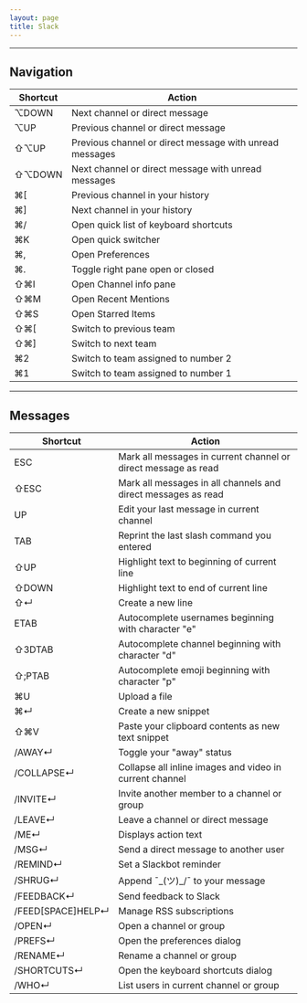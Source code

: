 ```yaml
---
layout: page
title: Slack
---
```


---

## Navigation

| Shortcut |                          Action                         |
|----------|---------------------------------------------------------|
| ⌥DOWN    | Next channel or direct message                          |
| ⌥UP      | Previous channel or direct message                      |
| ⇧⌥UP     | Previous channel or direct message with unread messages |
| ⇧⌥DOWN   | Next channel or direct message with unread messages     |
| ⌘[       | Previous channel in your history                        |
| ⌘]       | Next channel in your history                            |
| ⌘/       | Open quick list of keyboard shortcuts                   |
| ⌘K       | Open quick switcher                                     |
| ⌘,       | Open Preferences                                        |
| ⌘.       | Toggle right pane open or closed                        |
| ⇧⌘I      | Open Channel info pane                                  |
| ⇧⌘M      | Open Recent Mentions                                    |
| ⇧⌘S      | Open Starred Items                                      |
| ⇧⌘[      | Switch to previous team                                 |
| ⇧⌘]      | Switch to next team                                     |
| ⌘2       | Switch to team assigned to number 2                     |
| ⌘1       | Switch to team assigned to number 1                     |

---

## Messages

|      Shortcut     |                             Action                             |
|-------------------|----------------------------------------------------------------|
| ESC               | Mark all messages in current channel or direct message as read |
| ⇧ESC              | Mark all messages in all channels and direct messages as read  |
| UP                | Edit your last message in current channel                      |
| TAB               | Reprint the last slash command you entered                     |
| ⇧UP               | Highlight text to beginning of current line                    |
| ⇧DOWN             | Highlight text to end of current line                          |
| ⇧↵                | Create a new line                                              |
| ETAB              | Autocomplete usernames beginning with character "e"            |
| ⇧3DTAB            | Autocomplete channel beginning with character "d"              |
| ⇧;PTAB            | Autocomplete emoji beginning with character "p"                |
| ⌘U                | Upload a file                                                  |
| ⌘↵                | Create a new snippet                                           |
| ⇧⌘V               | Paste your clipboard contents as new text snippet              |
| /AWAY↵            | Toggle your "away" status                                      |
| /COLLAPSE↵        | Collapse all inline images and video in current channel        |
| /INVITE↵          | Invite another member to a channel or group                    |
| /LEAVE↵           | Leave a channel or direct message                              |
| /ME↵              | Displays action text                                           |
| /MSG↵             | Send a direct message to another user                          |
| /REMIND↵          | Set a Slackbot reminder                                        |
| /SHRUG↵           | Append ¯\_(ツ)_/¯ to your message                              |
| /FEEDBACK↵        | Send feedback to Slack                                         |
| /FEED[SPACE]HELP↵ | Manage RSS subscriptions                                       |
| /OPEN↵            | Open a channel or group                                        |
| /PREFS↵           | Open the preferences dialog                                    |
| /RENAME↵          | Rename a channel or group                                      |
| /SHORTCUTS↵       | Open the keyboard shortcuts dialog                             |
| /WHO↵             | List users in current channel or group                         |

